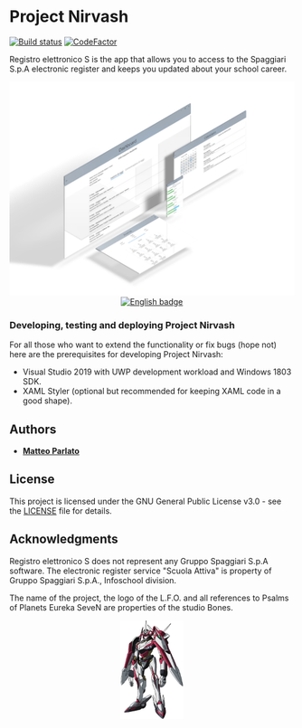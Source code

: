 
# Project Nirvash

[![Build status](https://build.appcenter.ms/v0.1/apps/ccbb25c0-5f3b-40bf-9426-b19a7af3ef9f/branches/master/badge)](https://appcenter.ms) [![CodeFactor](https://www.codefactor.io/repository/github/matteoparlato/project-nirvash/badge/master)](https://www.codefactor.io/repository/github/matteoparlato/project-nirvash/overview/master)

Registro elettronico S is the app that allows you to access to the Spaggiari S.p.A electronic register and keeps you updated about your school career.


<p align="center">
  <img src="https://github.com/matteoparlato/Project-Nirvash/blob/master/Project%20Nirvash/Assets/Banner.png"/>
  <a href='//www.microsoft.com/store/apps/9NMT8QDLC543?cid=storebadge&ocid=badge'>
    <img src='https://assets.windowsphone.com/13484911-a6ab-4170-8b7e-795c1e8b4165/English_get_L_InvariantCulture_Default.png' alt='English badge' width='127' height='52' style='width: 127px; height: 52px;'/>
  </a>
</p>


### Developing, testing and deploying Project Nirvash

For all those who want to extend the functionality or fix bugs (hope not) here are the prerequisites for developing Project Nirvash:

  - Visual Studio 2019 with UWP development workload and Windows 1803 SDK.
  - XAML Styler (optional but recommended for keeping XAML code in a good shape).

## Authors

* [**Matteo Parlato**](https://github.com/matteoparlato)

## License

This project is licensed under the GNU General Public License v3.0 - see the [LICENSE](LICENSE) file for details.

## Acknowledgments

Registro elettronico S does not represent any Gruppo Spaggiari S.p.A software. The electronic register service "Scuola Attiva" is property of Gruppo Spaggiari S.p.A., Infoschool division.

The name of the project, the logo of the L.F.O. and all references to Psalms of Planets Eureka SeveN are properties of the studio Bones.
<p align="center">
  <img src="https://github.com/matteoparlato/Project-Nirvash/blob/master/Project%20Nirvash/Assets/Project_logo_color.png" width="112" height="175"/>
</p>

